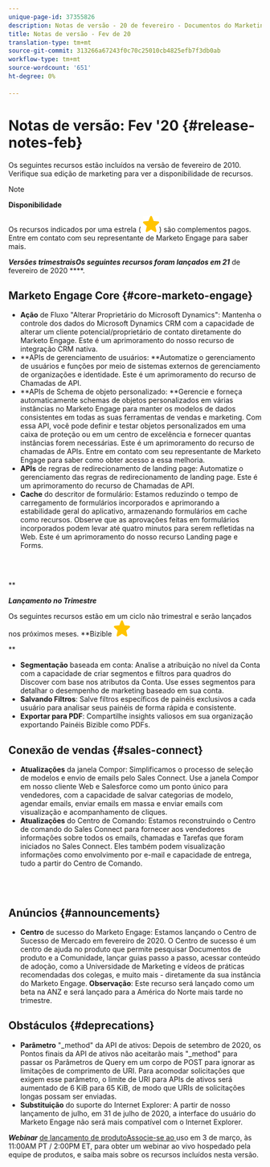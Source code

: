 ```yaml
---
unique-page-id: 37355826
description: Notas de versão - 20 de fevereiro - Documentos do Marketing - Documentação do produto
title: Notas de versão - Fev de 20
translation-type: tm+mt
source-git-commit: 313266a67243f0c70c25010cb4825efb7f3db0ab
workflow-type: tm+mt
source-wordcount: '651'
ht-degree: 0%

---
```



# Notas de versão: Fev &#39;20 {#release-notes-feb}

Os seguintes recursos estão incluídos na versão de fevereiro de 2010. Verifique sua edição de marketing para ver a disponibilidade de recursos.

>[!NOTE]
>
>**Disponibilidade**
>
>Os recursos indicados por uma estrela ( ![(star)](assets/star-yellow.svg)) são complementos pagos. Entre em contato com seu representante de Marketo Engage para saber mais.

***Versões trimestraisOs seguintes recursos foram lançados em 21*** de fevereiro de 2020 ****.

## Marketo Engage Core {#core-marketo-engage}

* **Ação** de Fluxo &quot;Alterar Proprietário do Microsoft Dynamics&quot;: Mantenha o controle dos dados do Microsoft Dynamics CRM com a capacidade de alterar um cliente potencial/proprietário de contato diretamente do Marketo Engage. Este é um aprimoramento do nosso recurso de integração CRM nativa.
* **APIs de gerenciamento de usuários: **Automatize o gerenciamento de usuários e funções por meio de sistemas externos de gerenciamento de organizações e identidade. Este é um aprimoramento do recurso de Chamadas de API.
* **APIs de Schema de objeto personalizado: **Gerencie e forneça automaticamente schemas de objetos personalizados em várias instâncias no Marketo Engage para manter os modelos de dados consistentes em todas as suas ferramentas de vendas e marketing. Com essa API, você pode definir e testar objetos personalizados em uma caixa de proteção ou em um centro de excelência e fornecer quantas instâncias forem necessárias. Este é um aprimoramento do recurso de chamadas de APIs. Entre em contato com seu representante de Marketo Engage para saber como obter acesso a essa melhoria.
* **APIs** de regras de redirecionamento de landing page: Automatize o gerenciamento das regras de redirecionamento de landing page. Este é um aprimoramento do recurso de Chamadas de API.
* **Cache** do descritor de formulário: Estamos reduzindo o tempo de carregamento de formulários incorporados e aprimorando a estabilidade geral do aplicativo, armazenando formulários em cache como recursos. Observe que as aprovações feitas em formulários incorporados podem levar até quatro minutos para serem refletidas na Web. Este é um aprimoramento do nosso recurso Landing page e Forms.

<br> 

**

***Lançamento no Trimestre***

Os seguintes recursos estão em um ciclo não trimestral e serão lançados nos próximos meses.
**Bizible ![(star)](assets/star-yellow.svg)

**

* **Segmentação** baseada em conta: Analise a atribuição no nível da Conta com a capacidade de criar segmentos e filtros para quadros do Discover com base nos atributos da Conta. Use esses segmentos para detalhar o desempenho de marketing baseado em sua conta.
* **Salvando Filtros**: Salve filtros específicos de painéis exclusivos a cada usuário para analisar seus painéis de forma rápida e consistente.
* **Exportar para PDF**: Compartilhe insights valiosos em sua organização exportando Painéis Bizible como PDFs.

## Conexão de vendas {#sales-connect}

* **Atualizações** da janela Compor: Simplificamos o processo de seleção de modelos e envio de emails pelo Sales Connect. Use a janela Compor em nosso cliente Web e Salesforce como um ponto único para vendedores, com a capacidade de salvar categorias de modelo, agendar emails, enviar emails em massa e enviar emails com visualização e acompanhamento de cliques.
* **Atualizações** do Centro de Comando: Estamos reconstruindo o Centro de comando do Sales Connect para fornecer aos vendedores informações sobre todos os emails, chamadas e Tarefas que foram iniciados no Sales Connect. Eles também podem visualização informações como envolvimento por e-mail e capacidade de entrega, tudo a partir do Centro de Comando.

<br> 

## Anúncios {#announcements}

* **Centro** de sucesso do Marketo Engage: Estamos lançando o Centro de Sucesso de Mercado em fevereiro de 2020. O Centro de sucesso é um centro de ajuda no produto que permite pesquisar Documentos de produto e a Comunidade, lançar guias passo a passo, acessar conteúdo de adoção, como a Universidade de Marketing e vídeos de práticas recomendadas dos colegas, e muito mais - diretamente da sua instância do Marketo Engage. **Observação**: Este recurso será lançado como um beta na ANZ e será lançado para a América do Norte mais tarde no trimestre.

## Obstáculos {#deprecations}

* **Parâmetro** &quot;_method&quot; da API de ativos: Depois de setembro de 2020, os Pontos finais da API de ativos não aceitarão mais &quot;_method&quot; para passar os Parâmetros de Query em um corpo de POST para ignorar as limitações de comprimento de URI. Para acomodar solicitações que exigem esse parâmetro, o limite de URI para APIs de ativos será aumentado de 6 KiB para 65 KiB, de modo que URIs de solicitações longas possam ser enviadas.
* **Substituição** do suporte do Internet Explorer: A partir de nosso lançamento de julho, em 31 de julho de 2020, a interface do usuário do Marketo Engage não será mais compatível com o Internet Explorer.

***Webinar*** [de lançamento de produtoAssocie-se ao ](https://engage.marketo.com/Jan_Feb_20_Release_Webinar_Registration.html) uso em 3 de março, às 11:00AM PT / 2:00PM ET, para obter um webinar ao vivo hospedado pela equipe de produtos, e saiba mais sobre os recursos incluídos nesta versão.
